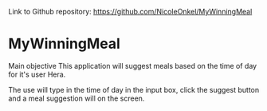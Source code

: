Link to Github repository: https://github.com/NicoleOnkel/MyWinningMeal


# MyWinningMeal

Main objective
 This application will suggest meals based on the time of day for it's user Hera.

 The use will type in the time of day in the input box, click the suggest button and a meal suggestion will on the screen.

 
 
